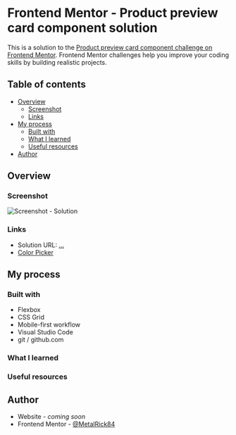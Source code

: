 # Frontend Mentor - Product preview card component solution

This is a solution to the [Product preview card component challenge on Frontend Mentor](https://www.frontendmentor.io/challenges/product-preview-card-component-GO7UmttRfa). Frontend Mentor challenges help you improve your coding skills by building realistic projects. 

## Table of contents

- [Overview](#overview)
  - [Screenshot](#screenshot)
  - [Links](#links)
- [My process](#my-process)
  - [Built with](#built-with)
  - [What I learned](#what-i-learned)
  - [Useful resources](#useful-resources)
- [Author](#author)

## Overview

### Screenshot

![Screenshot - Solution]()

### Links

- Solution URL: [...](#)
- [Color Picker](https://www.w3schools.com/colors/colors_picker.asp)

## My process

### Built with

- Flexbox
- CSS Grid
- Mobile-first workflow
- Visual Studio Code
- git / github.com

### What I learned


### Useful resources

## Author

- Website - *coming soon*
- Frontend Mentor - [@MetalRick84](https://www.frontendmentor.io/profile/MetalRick84)